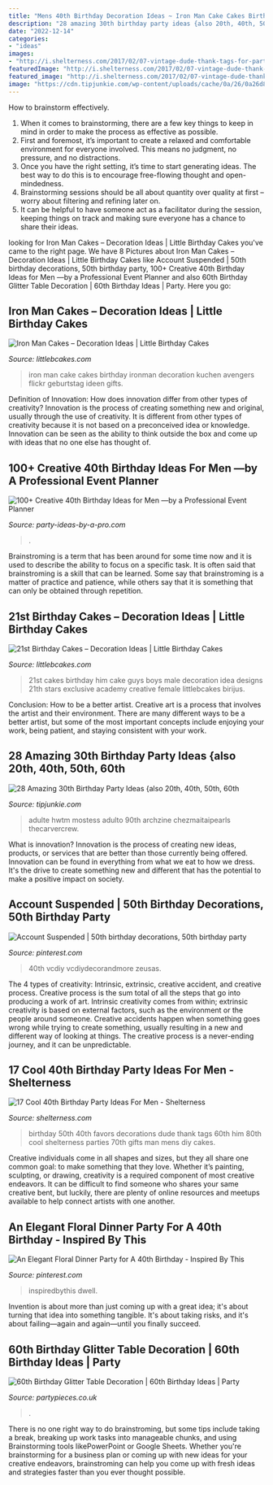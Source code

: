 ```yaml
---
title: "Mens 40th Birthday Decoration Ideas ~ Iron Man Cake Cakes Birthday Ironman Decoration Kuchen Avengers Flickr Geburtstag Ideen Gifts"
description: "28 amazing 30th birthday party ideas {also 20th, 40th, 50th, 60th"
date: "2022-12-14"
categories:
- "ideas"
images:
- "http://i.shelterness.com/2017/02/07-vintage-dude-thank-tags-for-party-favors.jpg"
featuredImage: "http://i.shelterness.com/2017/02/07-vintage-dude-thank-tags-for-party-favors.jpg"
featured_image: "http://i.shelterness.com/2017/02/07-vintage-dude-thank-tags-for-party-favors.jpg"
image: "https://cdn.tipjunkie.com/wp-content/uploads/cache/0a/26/0a26d85e699b0356cc0cf32383560e73.jpg"
---
```



How to brainstorm effectively.
1. When it comes to brainstorming, there are a few key things to keep in mind in order to make the process as effective as possible. 
2. First and foremost, it’s important to create a relaxed and comfortable environment for everyone involved. This means no judgment, no pressure, and no distractions. 
3. Once you have the right setting, it’s time to start generating ideas. The best way to do this is to encourage free-flowing thought and open-mindedness. 
4. Brainstorming sessions should be all about quantity over quality at first – worry about filtering and refining later on. 
5. It can be helpful to have someone act as a facilitator during the session, keeping things on track and making sure everyone has a chance to share their ideas. 

	

		
looking for Iron Man Cakes – Decoration Ideas | Little Birthday Cakes you've came to the right page. We have 8 Pictures about Iron Man Cakes – Decoration Ideas | Little Birthday Cakes like Account Suspended | 50th birthday decorations, 50th birthday party, 100+ Creative 40th Birthday Ideas for Men —by a Professional Event Planner and also 60th Birthday Glitter Table Decoration | 60th Birthday Ideas | Party. Here you go:
		
    
## Iron Man Cakes – Decoration Ideas | Little Birthday Cakes

<img loading=lazy src="http://www.littlebcakes.com/wp-content/uploads/2014/01/Iron-Man-Birthday-Cake.jpg" onerror="this.onerror=null;this.src='https://tse3.mm.bing.net/th?id=OIP.rrUwrmxHSp5rk_-JzbY5DAHaMJ&amp;pid=15.1';" alt="Iron Man Cakes – Decoration Ideas | Little Birthday Cakes">

_Source: littlebcakes.com_

>iron man cake cakes birthday ironman decoration kuchen avengers flickr geburtstag ideen gifts. 

	

Definition of Innovation: How does innovation differ from other types of creativity?
Innovation is the process of creating something new and original, usually through the use of creativity. It is different from other types of creativity because it is not based on a preconceived idea or knowledge. Innovation can be seen as the ability to think outside the box and come up with ideas that no one else has thought of.

    
## 100+ Creative 40th Birthday Ideas For Men —by A Professional Event Planner

<img loading=lazy src="http://www.party-ideas-by-a-pro.com/image-files/40men17b.jpg" onerror="this.onerror=null;this.src='https://tse1.mm.bing.net/th?id=OIP.Vt5a5-phEjEu56J4C83rZQAAAA&amp;pid=15.1';" alt="100+ Creative 40th Birthday Ideas for Men —by a Professional Event Planner">

_Source: party-ideas-by-a-pro.com_

>. 

	

Brainstroming is a term that has been around for some time now and it is used to describe the ability to focus on a specific task. It is often said that brainstroming is a skill that can be learned. Some say that brainstroming is a matter of practice and patience, while others say that it is something that can only be obtained through repetition.

    
## 21st Birthday Cakes – Decoration Ideas | Little Birthday Cakes

<img loading=lazy src="http://www.littlebcakes.com/wp-content/uploads/2014/02/21st-Birthday-Cakes-Ideas-1024x768.jpg" onerror="this.onerror=null;this.src='https://tse4.mm.bing.net/th?id=OIP.HsSGV4GfjytRJmGV4J7c_QHaFj&amp;pid=15.1';" alt="21st Birthday Cakes – Decoration Ideas | Little Birthday Cakes">

_Source: littlebcakes.com_

>21st cakes birthday him cake guys boys male decoration idea designs 21th stars exclusive academy creative female littlebcakes birijus. 

	

Conclusion: How to be a better artist.
Creative art is a process that involves the artist and their environment. There are many different ways to be a better artist, but some of the most important concepts include enjoying your work, being patient, and staying consistent with your work.

    
## 28 Amazing 30th Birthday Party Ideas {also 20th, 40th, 50th, 60th

<img loading=lazy src="https://cdn.tipjunkie.com/wp-content/uploads/cache/0a/26/0a26d85e699b0356cc0cf32383560e73.jpg" onerror="this.onerror=null;this.src='https://tse3.mm.bing.net/th?id=OIP.jsRqARbJICiXxihZKJEf7AHaLf&amp;pid=15.1';" alt="28 Amazing 30th Birthday Party Ideas {also 20th, 40th, 50th, 60th">

_Source: tipjunkie.com_

>adulte hwtm mostess adulto 90th archzine chezmaitaipearls thecarvercrew. 

	

What is innovation?
Innovation is the process of creating new ideas, products, or services that are better than those currently being offered. Innovation can be found in everything from what we eat to how we dress. It's the drive to create something new and different that has the potential to make a positive impact on society.

    
## Account Suspended | 50th Birthday Decorations, 50th Birthday Party

<img loading=lazy src="https://i.pinimg.com/736x/32/bb/c7/32bbc79b1f243628643cf3041d9fb1fa.jpg" onerror="this.onerror=null;this.src='https://tse3.mm.bing.net/th?id=OIP.TGaX4uoL9depCwbZnh05VwHaLG&amp;pid=15.1';" alt="Account Suspended | 50th birthday decorations, 50th birthday party">

_Source: pinterest.com_

>40th vcdiy vcdiydecorandmore zeusas. 

	

The 4 types of creativity: Intrinsic, extrinsic, creative accident, and creative process.
Creative process is the sum total of all the steps that go into producing a work of art. Intrinsic creativity comes from within; extrinsic creativity is based on external factors, such as the environment or the people around someone. Creative accidents happen when something goes wrong while trying to create something, usually resulting in a new and different way of looking at things. The creative process is a never-ending journey, and it can be unpredictable.

    
## 17 Cool 40th Birthday Party Ideas For Men - Shelterness

<img loading=lazy src="http://i.shelterness.com/2017/02/07-vintage-dude-thank-tags-for-party-favors.jpg" onerror="this.onerror=null;this.src='https://tse3.mm.bing.net/th?id=OIP.Ne2XOytjrLigGekK1BxSpwHaJ4&amp;pid=15.1';" alt="17 Cool 40th Birthday Party Ideas For Men - Shelterness">

_Source: shelterness.com_

>birthday 50th 40th favors decorations dude thank tags 60th him 80th cool shelterness parties 70th gifts man mens diy cakes. 

	

Creative individuals come in all shapes and sizes, but they all share one common goal: to make something that they love. Whether it’s painting, sculpting, or drawing, creativity is a required component of most creative endeavors. It can be difficult to find someone who shares your same creative bent, but luckily, there are plenty of online resources and meetups available to help connect artists with one another.

    
## An Elegant Floral Dinner Party For A 40th Birthday - Inspired By This

<img loading=lazy src="https://i.pinimg.com/736x/40/c9/2f/40c92fdda82ab80c6190831d6f2ae861.jpg" onerror="this.onerror=null;this.src='https://tse2.mm.bing.net/th?id=OIP.7K-8w7StLp5nVOZsZYiQBgHaKH&amp;pid=15.1';" alt="An Elegant Floral Dinner Party for A 40th Birthday - Inspired By This">

_Source: pinterest.com_

>inspiredbythis dwell. 

	

Invention is about more than just coming up with a great idea; it's about turning that idea into something tangible. It's about taking risks, and it's about failing—again and again—until you finally succeed.

    
## 60th Birthday Glitter Table Decoration | 60th Birthday Ideas | Party

<img loading=lazy src="https://cdn.shopify.com/s/files/1/0254/2030/0362/products/34295-60th_Birthday_Glitter_Table_Decoration_b_86960257-dc02-4978-8ca8-0f9c2ad84580_2400x.jpg?v=1583494300" onerror="this.onerror=null;this.src='https://tse2.mm.bing.net/th?id=OIP.l1uoOJFPjX2Pei_vOCp-OAHaHa&amp;pid=15.1';" alt="60th Birthday Glitter Table Decoration | 60th Birthday Ideas | Party">

_Source: partypieces.co.uk_

>. 

	

There is no one right way to do brainstroming, but some tips include taking a break, breaking up work tasks into manageable chunks, and using Brainstorming tools likePowerPoint or Google Sheets. Whether you're brainstorming for a business plan or coming up with new ideas for your creative endeavors, brainstroming can help you come up with fresh ideas and strategies faster than you ever thought possible.

